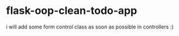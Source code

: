 # flask-oop-clean-todo-app

i will add some form control class as soon as possible in controllers :)
